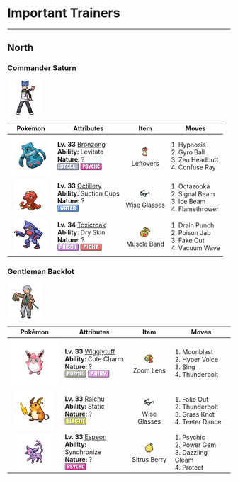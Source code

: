 # Important Trainers


---

## North

### Commander Saturn

![Commander Saturn](../../assets/important_trainers/saturn.png "Commander Saturn")

| Pokémon | Attributes | Item | Moves |
|:-------:|------------|:----:|-------|
| ![Bronzong](../../assets/sprites/bronzong/front.gif "Bronzong: It brought rains by opening portals to another world. It was revered as a bringer of plentiful harvests.") | **Lv. 33** [Bronzong](../../pokemon/bronzong.md/)<br>**Ability:** <span class="tooltip" title="Gives full immunity to all Ground-type moves.">Levitate</span><br>**Nature:** ?<br>![steel](../../assets/types/steel.png "Steel") ![psychic](../../assets/types/psychic.png "Psychic") | ![Leftovers](../../assets/items/leftovers.png "Leftovers")<br><span class="tooltip" title="An item to be held by a Pokémon. The holder’s HP is gradually restored during battle.">Leftovers</span> | 1. <span class="tooltip" title="The user employs hypnotic suggestion to make the target fall into a deep sleep.">Hypnosis</span><br>2. <span class="tooltip" title="The user tackles the foe with a high-speed spin. The slower the user, the greater the damage.">Gyro Ball</span><br>3. <span class="tooltip" title="The user focuses its willpower to its head and rams the foe. It may also make the target flinch.">Zen Headbutt</span><br>4. <span class="tooltip" title="The foe is exposed to a sinister ray that triggers confusion. ">Confuse Ray</span> |
| ![Octillery](../../assets/sprites/octillery/front.gif "Octillery: It loves to lurk inside holes in rocks. It sometimes sprays ink on prey by sticking out only its mouth.") | **Lv. 33** [Octillery](../../pokemon/octillery.md/)<br>**Ability:** <span class="tooltip" title="Negates moves that force switching out.">Suction Cups</span><br>**Nature:** ?<br>![water](../../assets/types/water.png "Water") | ![Wise Glasses](../../assets/items/wise_glasses.png "Wise Glasses")<br><span class="tooltip" title="An item to be held by a Pokémon. It is a thick pair of glasses that slightly boosts the power of special moves.">Wise Glasses</span> | 1. <span class="tooltip" title="The user attacks by spraying ink in the foe’s face or eyes. It may also lower the target’s accuracy.">Octazooka</span><br>2. <span class="tooltip" title="The user attacks with a sinister beam of light. It may also confuse the target. ">Signal Beam</span><br>3. <span class="tooltip" title="The foe is struck with an icy-cold beam of energy. It may also freeze the target solid.">Ice Beam</span><br>4. <span class="tooltip" title="The foe is scorched with an intense blast of fire. The target may also be left with a burn.">Flamethrower</span> |
| ![Toxicroak](../../assets/sprites/toxicroak/front.gif "Toxicroak: It has a poison sac at its throat. When it croaks, the stored poison is churned for greater potency.") | **Lv. 34** [Toxicroak](../../pokemon/toxicroak.md/)<br>**Ability:** <span class="tooltip" title="Reduces HP if it is hot. Water restores HP.">Dry Skin</span><br>**Nature:** ?<br>![poison](../../assets/types/poison.png "Poison") ![fighting](../../assets/types/fighting.png "Fighting") | ![Muscle Band](../../assets/items/muscle_band.png "Muscle Band")<br><span class="tooltip" title="An item to be held by a Pokémon. It is a headband that slightly boosts the power of physical moves.">Muscle Band</span> | 1. <span class="tooltip" title="An energy-draining punch. The user’s HP is restored by half the damage taken by the target.">Drain Punch</span><br>2. <span class="tooltip" title="The foe is stabbed with a tentacle or arm steeped in poison. It may also poison the foe.">Poison Jab</span><br>3. <span class="tooltip" title="An attack that hits first and makes the target flinch. This move works only on the first turn.">Fake Out</span><br>4. <span class="tooltip" title="The user whirls its fists to send a wave of pure vacuum at the foe. This move always goes first.">Vacuum Wave</span> |


### Gentleman Backlot

![Gentleman Backlot](../../assets/trainers/gentleman.png "Gentleman Backlot")

| Pokémon | Attributes | Item | Moves |
|:-------:|------------|:----:|-------|
| ![Wigglytuff](../../assets/sprites/wigglytuff/front.gif "Wigglytuff: Its fine fur feels sublime to the touch. It can expand its body by inhaling air.") | **Lv. 33** [Wigglytuff](../../pokemon/wigglytuff.md/)<br>**Ability:** <span class="tooltip" title="Contact with the Pokémon may cause infatuation.">Cute Charm</span><br>**Nature:** ?<br>![normal](../../assets/types/normal.png "Normal") ![fairy](../../assets/types/fairy.png "Fairy") | ![Zoom Lens](../../assets/items/zoom_lens.png "Zoom Lens")<br><span class="tooltip" title="An item to be held by a Pokémon. If the holder moves after the foe, its accuracy will be boosted.">Zoom Lens</span> | 1. <span class="tooltip" title="Inflicts regular damage.  Has a 30% chance to lower the target's Special Attack by one stage.">Moonblast</span><br>2. <span class="tooltip" title="The user lets loose a horribly echoing shout with the power to inflict damage.">Hyper Voice</span><br>3. <span class="tooltip" title="A soothing lullaby is sung in a calming voice that puts the foe into a deep slumber.">Sing</span><br>4. <span class="tooltip" title="A strong electric blast is loosed at the foe. It may also leave the foe paralyzed.">Thunderbolt</span> |
| ![Raichu](../../assets/sprites/raichu/front.gif "Raichu: Its tail discharges electricity into the ground, protecting it from getting shocked.") | **Lv. 33** [Raichu](../../pokemon/raichu.md/)<br>**Ability:** <span class="tooltip" title="Contact with the Pokémon may cause paralysis.">Static</span><br>**Nature:** ?<br>![electric](../../assets/types/electric.png "Electric") | ![Wise Glasses](../../assets/items/wise_glasses.png "Wise Glasses")<br><span class="tooltip" title="An item to be held by a Pokémon. It is a thick pair of glasses that slightly boosts the power of special moves.">Wise Glasses</span> | 1. <span class="tooltip" title="An attack that hits first and makes the target flinch. This move works only on the first turn.">Fake Out</span><br>2. <span class="tooltip" title="A strong electric blast is loosed at the foe. It may also leave the foe paralyzed.">Thunderbolt</span><br>3. <span class="tooltip" title="The user snares the foe with grass and trips it. The heavier the foe, the greater the damage.">Grass Knot</span><br>4. <span class="tooltip" title="The user performs a wobbly dance that confuses all the Pokémon in battle. ">Teeter Dance</span> |
| ![Espeon](../../assets/sprites/espeon/front.gif "Espeon: Its fur is so sensitive, it can sense minute shifts in the air and predict the weather.") | **Lv. 33** [Espeon](../../pokemon/espeon.md/)<br>**Ability:** <span class="tooltip" title="Passes on a burn, poison, or paralysis to the foe.">Synchronize</span><br>**Nature:** ?<br>![psychic](../../assets/types/psychic.png "Psychic") | ![Sitrus Berry](../../assets/items/sitrus_berry.png "Sitrus Berry")<br><span class="tooltip" title="A Poffin ingredient. It may be used or held by a Pokémon to heal the user’s HP a little.">Sitrus Berry</span> | 1. <span class="tooltip" title="The foe is hit by a strong telekinetic force. It may also reduce the foe’s Sp. Def stat.">Psychic</span><br>2. <span class="tooltip" title="The user attacks with a ray of light that sparkles as if it were made of gemstones. ">Power Gem</span><br>3. <span class="tooltip" title="Inflicts regular damage.">Dazzling Gleam</span><br>4. <span class="tooltip" title="It enables the user to evade all attacks. Its chance of failing rises if it is used in succession.">Protect</span> |


